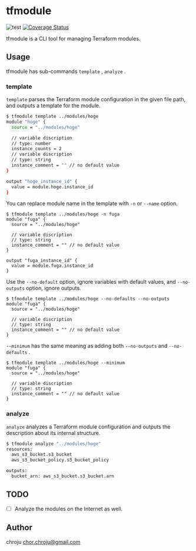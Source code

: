 tfmodule
========

![test](https://github.com/chroju/tfmodule/workflows/test/badge.svg?branch=master)
[![Coverage Status](https://coveralls.io/repos/github/chroju/tfmodule/badge.svg?branch=master)](https://coveralls.io/github/chroju/tfmodule?branch=master)

tfmodule is a CLI tool for managing Terraform modules.

## Usage

tfmodule has sub-commands `template` , `analyze` .

### template

`template` parses the Terraform module configuration in the given file path, and outputs a template for the module.

```bash
$ tfmodule template ../modules/hoge
module "hoge" {
  source = "../modules/hoge"

  // variable discription
  // type: number
  instance_counts = 2
  // variable discription
  // type: string
  instance_comment = "" // no default value
}

output "hoge_instance_id" {
  value = module.hoge.instance_id
}
```

You can replace module name in the template with `-n` or `--name` option.

```
$ tfmodule template ../modules/hoge -n fuga
module "fuga" {
  source = "../modules/hoge"

  // variable discription 
  // type: string
  instance_comment = "" // no default value
}

output "fuga_instance_id" {
  value = module.fuga.instance_id
}
```

Use the `--no-default` option, ignore variables with default values, and `--no-outputs` option, ignore outputs.

```
$ tfmodule template ../modules/hoge --no-defaults --no-outputs
module "fuga" {
  source = "../modules/hoge"

  // variable discription 
  // type: string
  instance_comment = "" // no default value
}
```

`--minimum` has the same meaning as adding both `--no-outputs` and `--no-defaults` .

```
$ tfmodule template ../modules/hoge --minimum
module "fuga" {
  source = "../modules/hoge"

  // variable discription 
  // type: string
  instance_comment = "" // no default value
}
```

### analyze

`analyze` analyzes a Terraform module configuration and outputs the description about its internal structure.

```bash
$ tfmodule analyze "../modules/hoge"
resources:
  aws_s3_bucket.s3_bucket
  aws_s3_bucket_policy.s3_bucket_policy

outputs:
  bucket_arn: aws_s3_bucket.s3_bucket.arn
```

## TODO

- [ ] Analyze the modules on the Internet as well.

## Author

chroju <chor.chroju@gmail.com>
